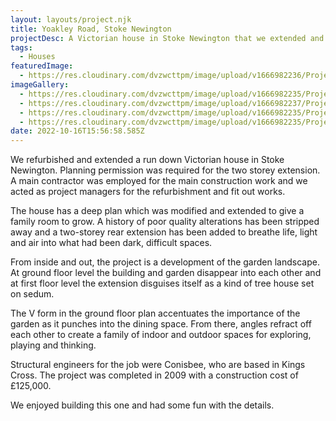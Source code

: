 ```yaml
---
layout: layouts/project.njk
title: Yoakley Road, Stoke Newington
projectDesc: A Victorian house in Stoke Newington that we extended and renovated.
tags:
  - Houses
featuredImage:
  - https://res.cloudinary.com/dvzwcttpm/image/upload/v1666982236/Projects/Yoakley%20Road%2C%20Stoke%20Newington/1-YOA-main-image-HOUSE_07_p0ifml.jpg
imageGallery:
  - https://res.cloudinary.com/dvzwcttpm/image/upload/v1666982235/Projects/Yoakley%20Road%2C%20Stoke%20Newington/2-yoakley-road-interior_ro4zas.gif
  - https://res.cloudinary.com/dvzwcttpm/image/upload/v1666982237/Projects/Yoakley%20Road%2C%20Stoke%20Newington/3-yoakley-road-bathroom-1_k5slpb.gif
  - https://res.cloudinary.com/dvzwcttpm/image/upload/v1666982235/Projects/Yoakley%20Road%2C%20Stoke%20Newington/4-YOA-CRAIGS-HOUSE-PEOPLE-03_gjthoz.jpg
  - https://res.cloudinary.com/dvzwcttpm/image/upload/v1666982235/Projects/Yoakley%20Road%2C%20Stoke%20Newington/5-YOA-CRAIGS-HOUSE_06_yzmiqp.jpg
date: 2022-10-16T15:56:58.585Z
---
```

We refurbished and extended a run down Victorian house in Stoke Newington. Planning permission was required for the two storey extension. A main contractor was employed for the main construction work and we acted as project managers for the refurbishment and fit out works.

The house has a deep plan which was modified and extended to give a family room to grow. A history of poor quality alterations has been stripped away and a two-storey rear extension has been added to breathe life, light and air into what had been dark, difficult spaces.

From inside and out, the project is a development of the garden landscape. At ground floor level the building and garden disappear into each other and at first floor level the extension disguises itself as a kind of tree house set on sedum.

The V form in the ground floor plan accentuates the importance of the garden as it punches into the dining space. From there, angles refract off each other to create a family of indoor and outdoor spaces for exploring, playing and thinking.

Structural engineers for the job were Conisbee, who are based in Kings Cross. The project was completed in 2009 with a construction cost of £125,000.

We enjoyed building this one and had some fun with the details.